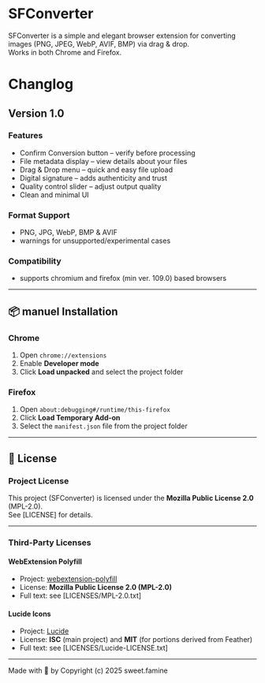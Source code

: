 # SFConverter
SFConverter is a simple and elegant browser extension for converting images
(PNG, JPEG, WebP, AVIF, BMP) via drag & drop.  
Works in both Chrome and Firefox.

# Changlog    
## Version 1.0
### Features
- Confirm Conversion button – verify before processing
- File metadata display – view details about your files
- Drag & Drop menu – quick and easy file upload
- Digital signature – adds authenticity and trust
- Quality control slider – adjust output quality
- Clean and minimal UI

### Format Support
- PNG, JPG, WebP, BMP & AVIF
- warnings for unsupported/experimental cases

### Compatibility
- supports chromium and firefox (min ver. 109.0) based browsers

---

## 📦 manuel Installation
### Chrome
1. Open `chrome://extensions`
2. Enable **Developer mode**
3. Click **Load unpacked** and select the project folder

### Firefox
1. Open `about:debugging#/runtime/this-firefox`
2. Click **Load Temporary Add-on**
3. Select the `manifest.json` file from the project folder

---

## 📜 License

### Project License
This project (SFConverter) is licensed under the **Mozilla Public License 2.0** (MPL-2.0).  
See [LICENSE] for details.

---

### Third-Party Licenses

#### WebExtension Polyfill
- Project: [webextension-polyfill](https://github.com/mozilla/webextension-polyfill)  
- License: **Mozilla Public License 2.0 (MPL-2.0)**  
- Full text: see [LICENSES/MPL-2.0.txt]

#### Lucide Icons
- Project: [Lucide](https://lucide.dev)  
- License: **ISC** (main project) and **MIT** (for portions derived from Feather)  
- Full text: see [LICENSES/Lucide-LICENSE.txt]

---

Made with 🍣 by Copyright (c) 2025 sweet.famine